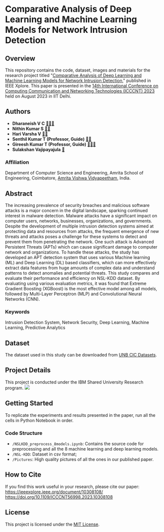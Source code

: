 # Comparative Analysis of Deep Learning and Machine Learning Models for Network Intrusion Detection

## Overview

This repository contains the code, dataset, images and materials for the research project titled "[Comparative Analysis of Deep Learning and Machine Learning Models for Network Intrusion Detection](https://ieeexplore.ieee.org/document/10308108/)," published in IEEE Xplore. This paper is presented in the [14th International Conference on Computing Communication and Networking Technologies (ICCCNT) 2023](https://ieeexplore.ieee.org/xpl/conhome/10306338/proceeding) held on August 2023 in IIT Delhi.

## Authors
- **Dharaneish V C** [📧](mailto:dharaneish@gmail.com)[🔗](https://dharaneishvc.github.io/portfolio/)[👥](https://www.linkedin.com/in/dharaneishvc/)
- **Nithin Kumar S** [📧](mailto:itsnithinkumar34@gmail.com)[👥](https://www.linkedin.com/in/nithinkumar34)
- **Hari Varsha V** [📧](mailto:v.harvarsha@gmail.com)[👥](https://www.linkedin.com/in/harivarshav/)
- **Senthil Kumar T (Professor, Guide)** [📧](mailto:t_senthilkumar@cb.amrita.edu)[🔗](https://www.amrita.edu/faculty/t-senthilkumar/)
- **Gireesh Kumar T (Professor, Guide)** [📧](mailto:t_gireeshkumar@cb.amrita.edu)[🔗](https://www.amrita.edu/faculty/dr-gireeshkumar-t/)[👥](https://www.linkedin.com/in/gireesh-kumar-t-341b2423)
- **Sulakshan Vajipayajula**  [📧](mailto:svajipay@in.ibm.com)
  
### Affiliation
Department of Computer Science and Engineering, Amrita School of Engineering, Coimbatore, [Amrita Vishwa Vidyapeetham](https://amrita.edu), India.

## Abstract

The increasing prevalence of security breaches and malicious software attacks is a major concern in the digital landscape, sparking continued interest in malware detection. Malware attacks have a significant impact on computer users, networks, businesses, organizations, and governments. Despite the development of multiple intrusion detection systems aimed at protecting data and resources from attacks, the frequent emergence of new threats and attacks poses a challenge for these systems to detect and prevent them from penetrating the network. One such attack is Advanced Persistent Threats (APTs) which can cause significant damage to computer network and organizations. To handle these attacks, the study has developed an APT detection system that uses various Machine learning (ML) and Deep Learning (DL) based classifiers, which can more effectively extract data features from huge amounts of complex data and understand patterns to detect anomalies and potential threats. This study compares and evaluate their performance and efficiency on NSL-KDD dataset. By evaluating using various evaluation metrics, it was found that Extreme Gradient Boosting (XGBoost) is the most effective model among all models, followed by Multi-Layer Perceptron (MLP) and Convolutional Neural Networks (CNN).

### Keywords
Intrusion Detection System, Network Security, Deep Learning, Machine Learning, Predictive Analytics

## Dataset

The dataset used in this study can be downloaded from [UNB CIC Datasets](https://www.unb.ca/cic/datasets/nsl.html).

## Project Details

This project is conducted under the IBM Shared University Research program.
<img src="https://wantbranding.com/wp-content/uploads/2020/06/IBM-Banner-copy.jpg" >

## Getting Started

To replicate the experiments and results presented in the paper, run all the cells in Python Notebook in order.

### Code Structure

- `/NSLKDD_preprocess_8models.ipynb`: Contains the source code for preprocessing and all the 8 machine learning and deep learning models.
- `/NSL-KDD`: Dataset in csv format;
- `/Pictures`: High quality pictures of all the ones in our published paper.

## How to Cite

If you find this work useful in your research, please cite our paper:
https://ieeexplore.ieee.org/document/10308108/
https://doi.org/10.1109/ICCCNT56998.2023.10308108

## License

This project is licensed under the [MIT License](LICENSE).

